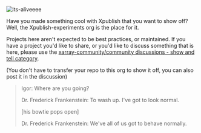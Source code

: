 ![its-aliveeee](https://user-images.githubusercontent.com/1296209/230659095-a3480577-d2d7-46e3-8a49-4f2b428875bc.gif)

Have you made something cool with Xpublish that you want to show off? Well, the Xpublish-experiments org is the place for it.

Projects here aren't expected to be best practices, or maintained.
If you have a project you'd like to share, or you'd like to discuss something that is here, please use the 
[xarray-community/community discussions - show and tell category](https://github.com/xpublish-community/community/discussions/categories/show-and-tell).

(You don't have to transfer your repo to this org to show it off, you can also post it in the discussion)

> Igor: Where are you going?
>
> Dr. Frederick Frankenstein: To wash up. I've got to look normal.
>
> [his bowtie pops open]
>
> Dr. Frederick Frankenstein: We've all of us got to behave normally.

<!--

**Here are some ideas to get you started:**

🙋‍♀️ A short introduction - what is your organization all about?
🌈 Contribution guidelines - how can the community get involved?
👩‍💻 Useful resources - where can the community find your docs? Is there anything else the community should know?
🍿 Fun facts - what does your team eat for breakfast?
🧙 Remember, you can do mighty things with the power of [Markdown](https://docs.github.com/github/writing-on-github/getting-started-with-writing-and-formatting-on-github/basic-writing-and-formatting-syntax)
-->
